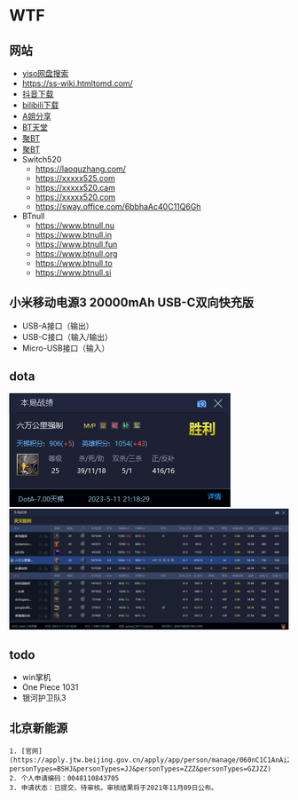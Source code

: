 # WTF

## 网站

- [yiso网盘搜索](https://yiso.fun/)
- https://ss-wiki.htmltomd.com/
- [抖音下载](https://ouotool.com/)
- [bilibili下载](https://bilibili.iiilab.com/)
- [A姐分享](https://www.ahhhhfs.com/)
- [BT天堂](https://xn--bt-yq5cy8rerbq21h.com)
- [聚BT](https://1jubt.xyz/)
- [聚BT](https://1jubt.top//)
- Switch520
  - https://laoquzhang.com/
  - https://xxxxx525.com
  - https://xxxxx520.cam
  - https://xxxxx520.com
  - https://sway.office.com/6bbhaAc40C11Q6Gh
- BTnull
  - https://www.btnull.nu
  - https://www.btnull.in
  - https://www.btnull.fun
  - https://www.btnull.org
  - https://www.btnull.to
  - https://www.btnull.si

## 小米移动电源3 20000mAh USB-C双向快充版

- USB-A接口（输出）
- USB-C接口（输入/输出）
- Micro-USB接口（输入）

## dota

![dota](./dota-thumbnail.png)
![dota table](./dota-detail-list.png)

## todo

- win掌机
- One Piece 1031
- 银河护卫队3

## 北京新能源
    1. [官网](https://apply.jtw.beijing.gov.cn/apply/app/person/manage/060nC1C1AnAi2e18ChP21h2CnA1PA611?personTypes=BSHJ&personTypes=JJ&personTypes=ZZZ&personTypes=GZJZZ)
    2. 个人申请编码：0048110843705
    3. 申请状态：已提交，待审核。审核结果将于2021年11月09日公布。
